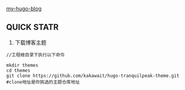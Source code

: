 [my-hugo-blog](https://joeygiraffe.github.io)

## QUICK STATR
1. 下载博客主题
```
//工程根目录下执行以下命令

mkdir themes
cd themes
git clone https://github.com/kakawait/hugo-tranquilpeak-theme.git   #clone地址是你挑选的主题仓库地址
```